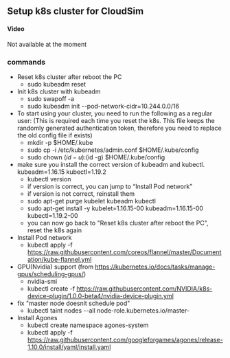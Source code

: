 ## Setup k8s cluster for CloudSim

#### Video

Not available at the moment

### commands

* Reset k8s cluster after reboot the PC
  * sudo kubeadm reset
* Init k8s cluster with kubeadm
  * sudo swapoff -a
  * sudo kubeadm init --pod-network-cidr=10.244.0.0/16
* To start using your cluster, you need to run the following as a regular user: (This is required each time you reset the k8s. This file keeps the randomly generated authentication token, therefore you need to replace the old config file if exists)
  * mkdir -p $HOME/.kube
  * sudo cp -i /etc/kubernetes/admin.conf $HOME/.kube/config
  * sudo chown $(id -u):$(id -g) $HOME/.kube/config
* make sure you install the correct version of kubeadm and kubectl. kubeadm=1.16.15 kubectl=1.19.2
  * kubectl version
  * if version is correct, you can jump to “Install Pod network”
  * if version is not correct, reinstall them
  * sudo apt-get purge kubelet kubeadm kubectl
  * sudo apt-get install -y kubelet=1.16.15-00 kubeadm=1.16.15-00 kubectl=1.19.2-00
  * you can now go back to "Reset k8s cluster after reboot the PC", reset the k8s again
* Install Pod network
  * kubectl apply -f https://raw.githubusercontent.com/coreos/flannel/master/Documentation/kube-flannel.yml
* GPU(Nvidia) support (from https://kubernetes.io/docs/tasks/manage-gpus/scheduling-gpus/)
  * nvidia-smi
  * kubectl create -f https://raw.githubusercontent.com/NVIDIA/k8s-device-plugin/1.0.0-beta4/nvidia-device-plugin.yml
* fix "master node doesnít schedule pod"
  * kubectl taint nodes --all node-role.kubernetes.io/master-
* Install Agones
  * kubectl create namespace agones-system
  * kubectl apply -f https://raw.githubusercontent.com/googleforgames/agones/release-1.10.0/install/yaml/install.yaml

